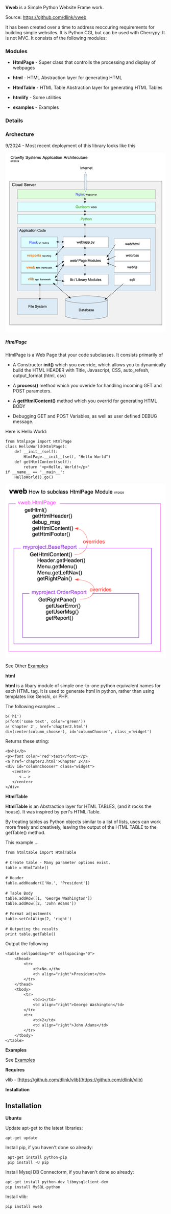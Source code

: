 **Vweb** is a Simple Python Website Frame work.

Source: https://github.com/dlink/vweb

It has been created over a time to address reoccuring requirements for building simple websites.  It is Python CGI, but can be used with Cherrypy.  It is not MVC.  It consists of the following modules:

### Modules

* **HtmlPage** - Super class that controlls the processing and display of webpages

* **html**     - HTML Abstraction layer for generating HTML

* **HtmlTable** - HTML Table Abstraction layer for generating HTML Tables

* **htmlify** - Some utilities

* **examples**  - Examples

### Details

### Archecture
9/2024 - Most recent deployment of this library looks like this

![](https://github.com/dlink/vweb/blob/master/docs/Application%20Architecture.png)

##### HtmlPage

HtmlPage is a Web Page that your code subclasses.  It consists primarily of

* A Constructor **__init__()** which you override, which allows you to dynamically build the HTML HEADER with Title, Javascript, CSS, auto_refesh, output_format (html, csv)

* A **process()** method which you overide for handling incoming GET and POST parameters.

* A **getHtmlContent()** method which you overrid for generating HTML BODY

* Debugging GET and POST Variables, as well as user defined DEBUG message.

Here is Hello World:

    from htmlpage import HtmlPage
    class HelloWorld(HtmlPage):
        def __init__(self):
            HtmlPage.__init__(self, "Hello World")
        def getHtmlContent(self):
            return '<p>Hello, World!</p>'
    if __name__ == '__main__':
        HelloWorld().go()

![](https://github.com/dlink/vweb/blob/master/docs/htmlpage_super_class.png)

See Other [Examples](https://github.com/dlink/vweb/tree/master/examples)

__html__

**html** is a libary module of simple one-to-one python equivalent names for each HTML tag.  It is used to generate html in python, rather than using templates like Genshi, or PHP.

The following examples ...

    b('hi')
    p(font('some text', color='green'))
    a('Chapter 2', href='chapter2.html')
    div(center(column_chooser), id='columnChooser', class_='widget')
    
Returns these string:

    <b>hi</b>
    <p><font color='red'>text</font></p>
    <a href='chapter2.html'>Chapter 2</a>
    <div id="columnChooser" class="widget">
       <center>
          < … > 
       </center>
    </div>

__HtmlTable__

**HtmlTable** is an Abstraction layer for HTML TABLES, (and it rocks the house). It was inspired by perl's HTML:Table.  

By treating tables as Python objects similar to a list of lists, uses can work more freely and creatively, leaving the output of the HTML TABLE to the getTable() method.

This example …

    from htmltable import HtmlTable
    
    # Create table - Many parameter options exist.
    table = HtmlTable()
    
    # Header
    table.addHeader(['No.', 'President'])
    
    # Table Body
    table.addRow([1, 'George Washington']) 
    table.addRow([2, 'John Adams']) 
    
    # Format adjustments
    table.setColAlign(2, 'right')
    
    # Outputing the results
    print table.getTable()

Output the following

    <table cellpadding="0" cellspacing="0">
        <thead>
            <tr>
                <th>No.</th>
                <th align="right">President</th>
            </tr>
        </thead>
        <tbody>
            <tr>
                <td>1</td>
                <td align="right">George Washington</td>
            </tr>
            <tr>
                <td>2</td>
                <td align="right">John Adams</td>
            </tr>
        </tbody>
    </table>

__Examples__

See [Examples](https://github.com/dlink/vweb/tree/master/examples)


__Requires__

vlib - [https://github.com/dlink/vlib](https://github.com/dlink/vlib)

__Installation__

Installation
------------

__Ubuntu__

Update apt-get to the latest libraries:

    apt-get update

Install pip, if you haven't done so already:

     apt-get install python-pip
     pip install -U pip

Install Mysql DB Connectorm, if you haven't done so already:

    apt-get install python-dev libmysqlclient-dev
    pip install MySQL-python

Install vlib:

    pip install vweb

